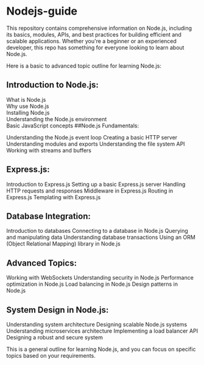 # Nodejs-guide
This repository contains comprehensive information on Node.js, including its basics, modules, APIs, and best practices for building efficient and scalable applications. Whether you're a beginner or an experienced developer, this repo has something for everyone looking to learn about Node.js.


Here is a basic to advanced topic outline for learning Node.js:

## Introduction to Node.js:

What is Node.js \
Why use Node.js \
Installing Node.js \
Understanding the Node.js environment \
Basic JavaScript concepts
##Node.js Fundamentals:

Understanding the Node.js event loop
Creating a basic HTTP server
Understanding modules and exports
Understanding the file system API
Working with streams and buffers
## Express.js:

Introduction to Express.js
Setting up a basic Express.js server
Handling HTTP requests and responses
Middleware in Express.js
Routing in Express.js
Templating with Express.js
## Database Integration:

Introduction to databases
Connecting to a database in Node.js
Querying and manipulating data
Understanding database transactions
Using an ORM (Object Relational Mapping) library in Node.js
## Advanced Topics:

Working with WebSockets
Understanding security in Node.js
Performance optimization in Node.js
Load balancing in Node.js
Design patterns in Node.js
## System Design in Node.js:

Understanding system architecture
Designing scalable Node.js systems
Understanding microservices architecture
Implementing a load balancer API
Designing a robust and secure system

This is a general outline for learning Node.js, and you can focus on specific topics based on your requirements.

